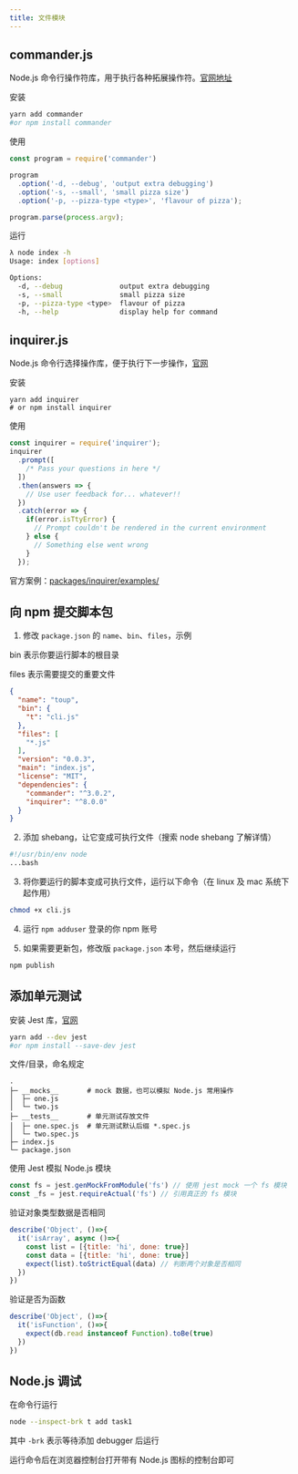 ```yaml
---
title: 文件模块
---
```


## commander.js

Node.js 命令行操作符库，用于执行各种拓展操作符。[官网地址](https://github.com/tj/commander.js)

安装

```sh
yarn add commander
#or npm install commander
```

使用

```js
const program = require('commander')

program
  .option('-d, --debug', 'output extra debugging')
  .option('-s, --small', 'small pizza size')
  .option('-p, --pizza-type <type>', 'flavour of pizza');

program.parse(process.argv);
```

运行

```sh
λ node index -h
Usage: index [options]

Options:
  -d, --debug              output extra debugging
  -s, --small              small pizza size
  -p, --pizza-type <type>  flavour of pizza
  -h, --help               display help for command
```

## inquirer.js

Node.js 命令行选择操作库，便于执行下一步操作，[官网](https://github.com/SBoudrias/Inquirer.js/)

安装

```shell script
yarn add inquirer
# or npm install inquirer
```

使用

```js
const inquirer = require('inquirer');
inquirer
  .prompt([
    /* Pass your questions in here */
  ])
  .then(answers => {
    // Use user feedback for... whatever!!
  })
  .catch(error => {
    if(error.isTtyError) {
      // Prompt couldn't be rendered in the current environment
    } else {
      // Something else went wrong
    }
  });
```

官方案例：[packages/inquirer/examples/](https://github.com/SBoudrias/Inquirer.js/tree/master/packages/inquirer/examples)

## 向 npm 提交脚本包

1. 修改 `package.json` 的 `name`、`bin`、`files`，示例

  bin 表示你要运行脚本的根目录

  files 表示需要提交的重要文件

  ```json
  {
    "name": "toup",
    "bin": {
      "t": "cli.js"
    },
    "files": [
      "*.js"
    ],
    "version": "0.0.3",
    "main": "index.js",
    "license": "MIT",
    "dependencies": {
      "commander": "^3.0.2",
      "inquirer": "^8.0.0"
    }
  }
  ```

2. 添加 shebang，让它变成可执行文件（搜索 node shebang 了解详情）

  ```sh
  #!/usr/bin/env node
  ...bash
  ```

3. 将你要运行的脚本变成可执行文件，运行以下命令（在 linux 及 mac 系统下起作用）

  ```sh
  chmod +x cli.js
  ```
4. 运行 `npm adduser` 登录的你 npm 账号

5. 如果需要更新包，修改版 `package.json` 本号，然后继续运行

  ```sh
  npm publish
  ```

## 添加单元测试

安装 Jest 库，[官网](https://jestjs.io/zh-Hans/)

```sh
yarn add --dev jest
#or npm install --save-dev jest
```

文件/目录，命名规定

```
.
├─ __mocks__       # mock 数据，也可以模拟 Node.js 常用操作
│  ├─ one.js
│  └─ two.js
├─ __tests__       # 单元测试存放文件
│  ├─ one.spec.js  # 单元测试默认后缀 *.spec.js
│  └─ two.spec.js
├─ index.js
└─ package.json
```

使用 Jest 模拟 Node.js 模块

```js
const fs = jest.genMockFromModule('fs') // 使用 jest mock 一个 fs 模块
const _fs = jest.requireActual('fs') // 引用真正的 fs 模块
```

验证对象类型数据是否相同

```js
describe('Object', ()=>{
  it('isArray', async ()=>{
    const list = [{title: 'hi', done: true}]
    const data = [{title: 'hi', done: true}]
    expect(list).toStrictEqual(data) // 判断两个对象是否相同
  })
})
```

验证是否为函数

```js
describe('Object', ()=>{
  it('isFunction', ()=>{
    expect(db.read instanceof Function).toBe(true)
  })
})
```

## Node.js 调试

在命令行运行

```sh
node --inspect-brk t add task1
```

其中 `-brk` 表示等待添加 debugger 后运行

运行命令后在浏览器控制台打开带有 Node.js 图标的控制台即可